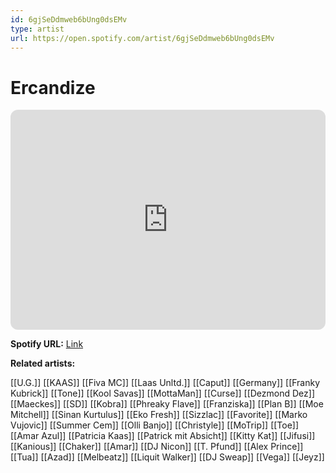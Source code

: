 ```yaml
---
id: 6gjSeDdmweb6bUng0dsEMv
type: artist
url: https://open.spotify.com/artist/6gjSeDdmweb6bUng0dsEMv
---
```

# Ercandize

<iframe style="border-radius:12px" src="https://open.spotify.com/embed/artist/6gjSeDdmweb6bUng0dsEMv" width="100%" height="352" frameBorder="0" allowfullscreen="" allow="autoplay; clipboard-write; encrypted-media; fullscreen; picture-in-picture" loading="lazy"></iframe>

**Spotify URL:** [Link](https://open.spotify.com/artist/6gjSeDdmweb6bUng0dsEMv)

**Related artists:**

[[U.G.]]
[[KAAS]]
[[Fiva MC]]
[[Laas Unltd.]]
[[Caput]]
[[Germany]]
[[Franky Kubrick]]
[[Tone]]
[[Kool Savas]]
[[MottaMan]]
[[Curse]]
[[Dezmond Dez]]
[[Maeckes]]
[[SD]]
[[Kobra]]
[[Phreaky Flave]]
[[Franziska]]
[[Plan B]]
[[Moe Mitchell]]
[[Sinan Kurtulus]]
[[Eko Fresh]]
[[Sizzlac]]
[[Favorite]]
[[Marko Vujovic]]
[[Summer Cem]]
[[Olli Banjo]]
[[Christyle]]
[[MoTrip]]
[[Toe]]
[[Amar Azul]]
[[Patricia Kaas]]
[[Patrick mit Absicht]]
[[Kitty Kat]]
[[Jifusi]]
[[Kanious]]
[[Chaker]]
[[Amar]]
[[DJ Nicon]]
[[T. Pfund]]
[[Alex Prince]]
[[Tua]]
[[Azad]]
[[Melbeatz]]
[[Liquit Walker]]
[[DJ Sweap]]
[[Vega]]
[[Jeyz]]
